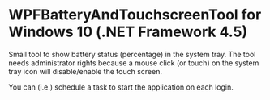 # WPFBatteryAndTouchscreenTool for Windows 10 (.NET Framework 4.5)

Small tool to show battery status (percentage) in the system tray.
The tool needs administrator rights because a mouse click (or touch) on the system tray icon will disable/enable the touch screen. 

You can (i.e.) schedule a task to start the application on each login.
